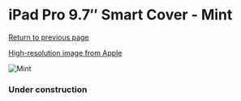 # iPad Pro 9.7″ Smart Cover - Mint

[Return to previous page](/ipad_pro97)

[High-resolution image from Apple](https://store.storeimages.cdn-apple.com/8756/as-images.apple.com/is/MMG62?wid=4500&hei=4500&fmt=png)

<div style="width: 384px"><img src="/everysource/MMG62.png" alt="Mint"></div>

### Under construction
